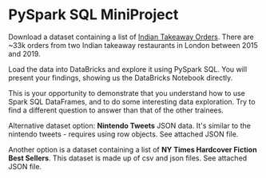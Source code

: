 # PySpark SQL MiniProject

Download a dataset containing a list of [Indian Takeaway Orders](indian-takeaway-orders.zip).  There are ~33k orders from two Indian takeaway restaurants in London between 2015 and 2019.

Load the data into DataBricks and explore it using PySpark SQL.  You will present your findings, showing us the DataBricks Notebook directly.

This is your opportunity to demonstrate that you understand how to use Spark SQL DataFrames, and to do some interesting data exploration.  Try to find a different question to answer than that of the other trainees.

Alternative dataset option: **Nintendo Tweets** JSON data. It's similar to the nintendo tweets - requires using row objects. See attached JSON file.

Another option is a dataset containing a list of **NY Times Hardcover Fiction Best Sellers**. This dataset is made up of csv and json files. See attached JSON file.